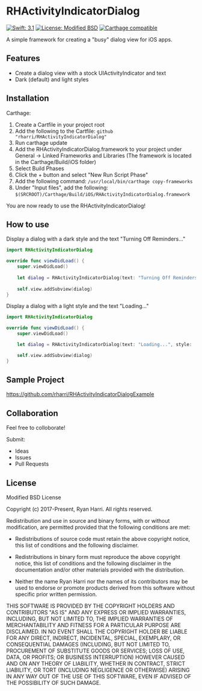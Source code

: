 # RHActivityIndicatorDialog

[![Swift: 3.1](https://img.shields.io/badge/Swift-3.1-blue.svg)](https://swift.org)
[![License: Modified BSD](https://img.shields.io/badge/License-Modified%20BSD-red.svg)]()
[![Carthage compatible](https://img.shields.io/badge/Carthage-compatible-4BC51D.svg?style=flat)](https://github.com/Carthage/Carthage)

A simple framework for creating a "busy" dialog view for iOS apps.

## Features

* Create a dialog view with a stock UIActivityIndicator and text
* Dark (default) and light styles

## Installation

Carthage:

1. Create a Cartfile in your project root
2. Add the following to the Cartfile:
    `github "rharri/RHActivityIndicatorDialog"`
3. Run carthage update
4. Add the RHActivityIndicatorDialog.framework to your project under General -> Linked Frameworks and Libraries 
(The framework is located in the Carthage/Build/iOS folder)
5. Select Build Phases
6. Click the + button and select "New Run Script Phase"
7. Add the following command:
    `/usr/local/bin/carthage copy-frameworks`
8. Under "Input files", add the following:
    `$(SRCROOT)/Carthage/Build/iOS/RHActivityIndicatorDialog.framework`

You are now ready to use the RHActivityIndicatorDialog!

## How to use

Display a dialog with a dark style and the text "Turning Off Reminders..." 

```Swift
import RHActivityIndicatorDialog

override func viewDidLoad() {
    super.viewDidLoad()
    
    let dialog = RHActivityIndicatorDialog(text: "Turning Off Reminders...")
    
    self.view.addSubview(dialog)
}
```

Display a dialog with a light style and the text "Loading..."

```Swift
import RHActivityIndicatorDialog

override func viewDidLoad() {
    super.viewDidLoad()

    let dialog = RHActivityIndicatorDialog(text: "Loading...", style: .light)

    self.view.addSubview(dialog)
}
```

## Sample Project

https://github.com/rharri/RHActivityIndicatorDialogExample

## Collaboration

Feel free to colloborate!

Submit:

* Ideas
* Issues
* Pull Requests

## License

Modified BSD License

Copyright (c) 2017-Present, Ryan Harri. All rights reserved.

Redistribution and use in source and binary forms, with or without
modification, are permitted provided that the following conditions are met:

* Redistributions of source code must retain the above copyright
notice, this list of conditions and the following disclaimer.

* Redistributions in binary form must reproduce the above copyright
notice, this list of conditions and the following disclaimer in the
documentation and/or other materials provided with the distribution.

* Neither the name Ryan Harri nor the names of its contributors may be used
to endorse or promote products derived from this software without specific prior
written permission.

THIS SOFTWARE IS PROVIDED BY THE COPYRIGHT HOLDERS AND CONTRIBUTORS "AS IS" AND
ANY EXPRESS OR IMPLIED WARRANTIES, INCLUDING, BUT NOT LIMITED TO, THE IMPLIED
WARRANTIES OF MERCHANTABILITY AND FITNESS FOR A PARTICULAR PURPOSE ARE
DISCLAIMED. IN NO EVENT SHALL THE COPYRIGHT HOLDER BE LIABLE FOR ANY
DIRECT, INDIRECT, INCIDENTAL, SPECIAL, EXEMPLARY, OR CONSEQUENTIAL DAMAGES
(INCLUDING, BUT NOT LIMITED TO, PROCUREMENT OF SUBSTITUTE GOODS OR SERVICES;
LOSS OF USE, DATA, OR PROFITS; OR BUSINESS INTERRUPTION) HOWEVER CAUSED AND
ON ANY THEORY OF LIABILITY, WHETHER IN CONTRACT, STRICT LIABILITY, OR TORT
(INCLUDING NEGLIGENCE OR OTHERWISE) ARISING IN ANY WAY OUT OF THE USE OF THIS
SOFTWARE, EVEN IF ADVISED OF THE POSSIBILITY OF SUCH DAMAGE.
